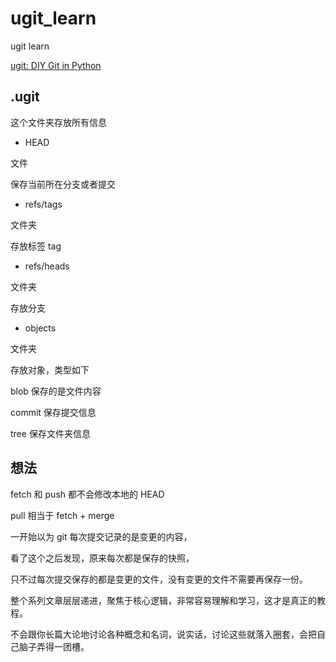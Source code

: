 # ugit_learn

ugit learn

[ugit: DIY Git in Python](https://www.leshenko.net/p/ugit/#)

## .ugit

这个文件夹存放所有信息

- HEAD

文件

保存当前所在分支或者提交

- refs/tags

文件夹

存放标签 tag

- refs/heads

文件夹

存放分支

- objects

文件夹

存放对象，类型如下

blob 保存的是文件内容

commit 保存提交信息

tree 保存文件夹信息

## 想法

fetch 和 push 都不会修改本地的 HEAD

pull 相当于 fetch + merge

一开始以为 git 每次提交记录的是变更的内容，

看了这个之后发现，原来每次都是保存的快照，

只不过每次提交保存的都是变更的文件，没有变更的文件不需要再保存一份。

整个系列文章层层递进，聚焦于核心逻辑，非常容易理解和学习，这才是真正的教程。

不会跟你长篇大论地讨论各种概念和名词，说实话，讨论这些就落入圈套，会把自己脑子弄得一团槽。
